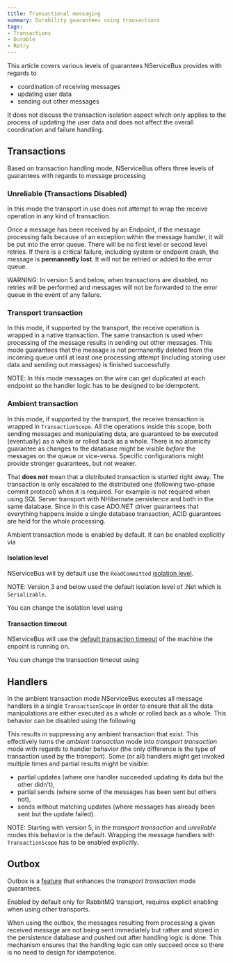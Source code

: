 ```yaml
---
title: Transactional messaging
summary: Durability guarantees using transactions
tags:
- Transactions
- Durable
- Retry
---
```


This article covers various levels of guarantees NServiceBus provides with regards to

* coordination of receiving messages
* updating user data 
* sending out other messages

It does not discuss the transaction isolation aspect which only applies to the process of updating the user data and does not affect the overall coordination and failure handling.


## Transactions

Based on transaction handling mode, NServiceBus offers three levels of guarantees with regards to message processing


### Unreliable (Transactions Disabled)

In this mode the transport in use does not attempt to wrap the receive operation in any kind of transaction. 

Once a message has been received by an Endpoint, if the message processing fails because of an exception within the message handler, it will be put into the error queue. There will be no first level or second level retries. If there is a critical failure, including system or endpoint crash, the message is **permanently lost**. It will not be retried or added to the error queue.

WARNING: In version 5 and below, when transactions are disabled, no retries will be performed and messages will not be forwarded to the error queue in the event of any failure.

<!-- import TransactionsDisable -->


### Transport transaction

In this mode, if supported by the transport, the receive operation is wrapped in a native transaction. The same transaction is used when processing of the message results in sending out other messages. This mode guarantees that the message is not permanently deleted from the incoming queue until at least one processing attempt (including storing user data and sending out messages) is finished successfully.

NOTE: In this mode messages on the wire can get duplicated at each endpoint so the handler logic has to be designed to be idempotent.

<!-- import TransactionsDisableDistributedTransactions -->


### Ambient transaction

In this mode, if supported by the transport, the receive transaction is wrapped in `TransactionScope`. All the operations inside this scope, both sending messages and manipulating data, are guaranteed to be executed (eventually) as a whole or rolled back as a whole. There is no atomicity guarantee as changes to the database might be visible *before* the messages on the queue or vice-versa. Specific configurations might provide stronger guarantees, but not weaker.

That **does not** mean that a distributed transaction is started right away. The transaction is only escalated to the distributed one (following two-phase commit protocol) when it is required. For example is not required when using SQL Server transport with NHibernate persistence and both in the same database. Since in this case ADO.NET driver guarantees that everything happens inside a single database transaction, ACID guarantees are held for the whole processing.

Ambient transaction mode is enabled by default. It can be enabled explicitly via

<!-- import TransactionsEnable -->

#### Isolation level

NServiceBus will by default use the `ReadCommitted` [isolation level](https://msdn.microsoft.com/en-us/library/system.transactions.isolationlevel). 

NOTE: Version 3 and below used the default isolation level of .Net which is `Serializable`.

You can change the isolation level using

<!-- import CustomTransactionIsolationLevel -->

#### Transaction timeout

NServiceBus will use the [default transaction timeout](https://msdn.microsoft.com/en-us/library/system.transactions.transactionmanager.defaulttimeout) of the machine the enpoint is running on.

You can change the transaction timeout using

<!-- import CustomTransactionTimeout -->

## Handlers

In the ambient transaction mode NServiceBus executes all message handlers in a single `TransactionScope` in order to ensure that all the data manipulations are either executed as a whole or rolled back as a whole. This behavior can be disabled using the following

<!-- import TransactionsDoNotWrapHandlersExecutionInATransactionScope --> 

This results in suppressing any ambient transaction that exist. This effectively turns the *ambient transaction* mode into *transport transaction* mode with regards to handler behavior (the only difference is the type of transaction used by the transport). Some (or all) handlers might get invoked multiple times and partial results might be visible: 

 * partial updates (where one handler succeeded updating its data but the other didn't), 
 * partial sends (where some of the messages has been sent but others not),
 * sends without matching updates (where messages has already been sent but the update failed).


NOTE: Starting with version 5, in the *transport transaction* and *unreliable* modes this behavior is the default. Wrapping the message handlers with `TransactionScope` has to be enabled explicitly.

<!-- import TransactionsWrapHandlersExecutionInATransactionScope -->

## Outbox

Outbox is a [feature](/nservicebus/outbox)  that enhances the *transport transaction* mode guarantees. 

<!-- import TransactionsOutbox -->

Enabled by default only for RabbitMQ transport, requires explicit enabling when using other transports.

When using the outbox, the messages resulting from processing a given received message are not being sent immediately but rather and stored in the persistence database and pushed out after handling logic is done. This mechanism ensures that the handling logic can only succeed once so there is no need to design for idempotence.
